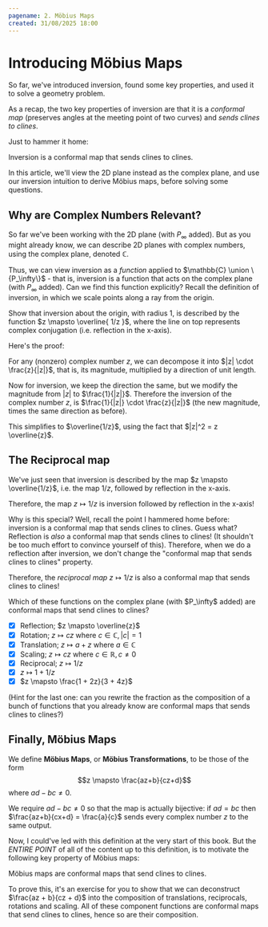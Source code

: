```yaml
---
pagename: 2. Möbius Maps
created: 31/08/2025 18:00
---
```


# Introducing Möbius Maps

So far, we've introduced inversion, found some key properties, and used it to solve a geometry problem.

As a recap, the two key properties of inversion are that it is a *conformal map* (preserves angles at the meeting point of two curves) and *sends clines to clines*.

Just to hammer it home:

<KeyIdea>
Inversion is a conformal map that sends clines to clines.
</KeyIdea>

In this article, we'll view the 2D plane instead as the complex plane, and use our inversion intuition to derive Möbius maps, before solving some questions.

## Why are Complex Numbers Relevant?

So far we've been working with the 2D plane (with $P_\infty$ added). But as you might already know, we can describe 2D planes with complex numbers, using the <DiscreetLink href="https://www.mathsisfun.com/algebra/complex-plane.html">complex plane</DiscreetLink>, denoted $\mathbb{C}$.

Thus, we can view inversion as a *function* applied to $\mathbb{C} \union \{P_\infty\}$ - that is, inversion is a function that acts on the complex plane (with $P_\infty$ added). Can we find this function explicitly? Recall the definition of inversion, in which we scale points along a ray from the origin.

<Thm type="Exercise"> Show that inversion about the origin, with radius 1, is described by the function $z \mapsto \overline{ 1/z }$, where the line on top represents complex conjugation (i.e. reflection in the x-axis).
</Thm>

Here's the proof:

<Spoiler>

For any (nonzero) complex number $z$, we can decompose it into $|z| \cdot \frac{z}{|z|}$, that is, its magnitude, multiplied by a direction of unit length.

Now for inversion, we keep the direction the same, but we modify the magnitude from $|z|$ to $\frac{1}{|z|}$. Therefore the inversion of the complex number $z$, is $\frac{1}{|z|} \cdot \frac{z}{|z|}$ (the new magnitude, times the same direction as before).

This simplifies to $\overline{1/z}$, using the fact that $|z|^2 = z \overline{z}$.

</Spoiler>

## The Reciprocal map

We've just seen that inversion is described by the map $z \mapsto \overline{1/z}$, i.e. the map $1/z$, followed by reflection in the x-axis.

Therefore, the map $z \mapsto 1/z$ is inversion followed by reflection in the x-axis!

Why is this special? Well, recall the point I hammered home before: inversion is a conformal map that sends clines to clines. Guess what? Reflection is *also* a conformal map that sends clines to clines! (It shouldn't be too much effort to convince yourself of this). Therefore, when we do a reflection after inversion, we don't change the "conformal map that sends clines to clines" property.

Therefore, the *reciprocal map* $z \mapsto 1/z$ is also a conformal map that sends clines to clines!

<Quiz multi>
Which of these functions on the complex plane (with $P_\infty$ added) are conformal maps that send clines to clines?

- [x] Reflection; $z \mapsto \overline{z}$
- [x] Rotation; $z \mapsto cz$ where $c \in \mathbb{C}, |c|=1$
- [x] Translation; $z \mapsto a + z$ where $a \in \mathbb{C}$
- [x] Scaling; $z \mapsto cz$ where $c \in \mathbb{R}, c \neq 0$
- [x] Reciprocal; $z \mapsto 1/z$
- [x] $z \mapsto 1 + 1/z$
- [x] $z \mapsto \frac{1 + 2z}{3 + 4z}$
</Quiz>

(Hint for the last one: can you rewrite the fraction as the composition of a bunch of functions that you already know are conformal maps that sends clines to clines?)


## Finally, Möbius Maps

<Defn name="Möbius Maps"> We define **Möbius Maps**, or **Möbius Transformations**, to be those of the form
$$z \mapsto \frac{az+b}{cz+d}$$
where $ad-bc \neq 0$.

We require $ad-bc \neq 0$ so that the map is actually bijective: if $ad=bc$ then $\frac{az+b}{cx+d} = \frac{a}{c}$ sends every complex number $z$ to the same output.
</Defn>

Now, I could've led with this definition at the very start of this book. But the *ENTIRE POINT* of all of the content up to this definition, is to motivate the following key property of Möbius maps:

<KeyIdea>
Möbius maps are conformal maps that send clines to clines.
</KeyIdea>

To prove this, it's an exercise for you to show that we can deconstruct $\frac{az + b}{cz + d}$ into the composition of translations, reciprocals, rotations and scaling. All of these component functions are conformal maps that send clines to clines, hence so are their composition.